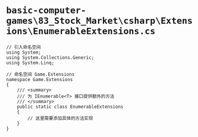 # `basic-computer-games\83_Stock_Market\csharp\Extensions\EnumerableExtensions.cs`

```
// 引入命名空间
using System;
using System.Collections.Generic;
using System.Linq;

// 命名空间 Game.Extensions
namespace Game.Extensions
{
    /// <summary>
    /// 为 IEnumerable<T> 接口提供额外的方法
    /// </summary>
    public static class EnumerableExtensions
    {
        // 这里需要添加具体的方法实现
    }
}
```